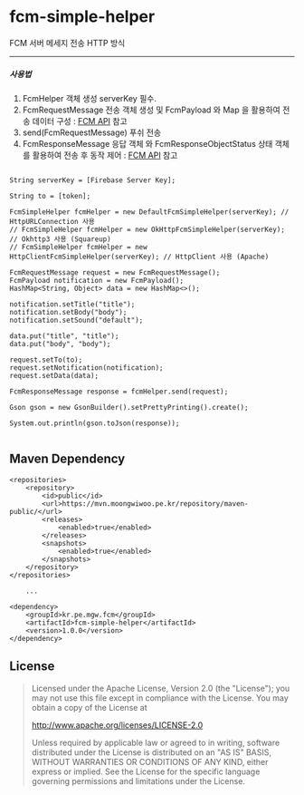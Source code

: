 # fcm-simple-helper

FCM 서버 메세지 전송
HTTP 방식

-----

##### 사용법

1. FcmHelper 객체 생성 serverKey 필수.
2. FcmRequestMessage 전송 객체 생성 및 FcmPayload 와 Map 을 활용하여 전송 데이터 구성 : [FCM API](https://firebase.google.com/docs/cloud-messaging/http-server-ref?hl=ko) 참고
3. send(FcmRequestMessage) 푸쉬 전송
4. FcmResponseMessage 응답 객체 와 FcmResponseObjectStatus 상태 객체를 활용하여 전송 후 동작 제어 : [FCM API](https://firebase.google.com/docs/cloud-messaging/http-server-ref?hl=ko) 참고


```

String serverKey = [Firebase Server Key];

String to = [token];

FcmSimpleHelper fcmHelper = new DefaultFcmSimpleHelper(serverKey); // HttpURLConnection 사용
// FcmSimpleHelper fcmHelper = new OkHttpFcmSimpleHelper(serverKey); // Okhttp3 사용 (Squareup)
// FcmSimpleHelper fcmHelper = new HttpClientFcmSimpleHelper(serverKey); // HttpClient 사용 (Apache)

FcmRequestMessage request = new FcmRequestMessage();
FcmPayload notification = new FcmPayload();
HashMap<String, Object> data = new HashMap<>();

notification.setTitle("title");
notification.setBody("body");
notification.setSound("default");

data.put("title", "title");
data.put("body", "body");

request.setTo(to);
request.setNotification(notification);
request.setData(data);

FcmResponseMessage response = fcmHelper.send(request);

Gson gson = new GsonBuilder().setPrettyPrinting().create();

System.out.println(gson.toJson(response));


```

## Maven Dependency
```
<repositories>
    <repository>
        <id>public</id>
        <url>https://mvn.moongwiwoo.pe.kr/repository/maven-public/</url>
        <releases>
            <enabled>true</enabled>
        </releases>
        <snapshots>
            <enabled>true</enabled>
        </snapshots>
    </repository>
</repositories>

    ...

<dependency>
    <groupId>kr.pe.mgw.fcm</groupId>
    <artifactId>fcm-simple-helper</artifactId>
    <version>1.0.0</version>
</dependency>

```

## License
> Licensed under the Apache License, Version 2.0 (the "License");
> you may not use this file except in compliance with the License.
> You may obtain a copy of the License at
>
> http://www.apache.org/licenses/LICENSE-2.0
>
> Unless required by applicable law or agreed to in writing, software
> distributed under the License is distributed on an "AS IS" BASIS,
> WITHOUT WARRANTIES OR CONDITIONS OF ANY KIND, either express or implied.
> See the License for the specific language governing permissions and
> limitations under the License.
